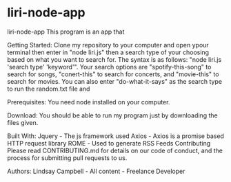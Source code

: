 # liri-node-app

liri-node-app
This program is an app that 

Getting Started:
Clone my repository to your computer and open ypour terminal then enter in "node liri.js" then a search type of your choosing based on what you want to search for. The syntax is as follows: "node liri.js 'search type' 'keyword'". Your search options are "spotify-this-song"  to search for songs, "conert-this" to search for concerts, and "movie-this" to search for movies. You can also enter "do-what-it-says" as the search type to run the random.txt file and 

Prerequisites:
You need node installed on your computer.

Download:
You should be able to run my program just by downloading the files given.

Built With:
Jquery - The js framework used
Axios - Axios is a promise based HTTP request library
ROME - Used to generate RSS Feeds
Contributing
Please read CONTRIBUTING.md for details on our code of conduct, and the process for submitting pull requests to us.

Authors:
Lindsay Campbell - All content - Freelance Developer

